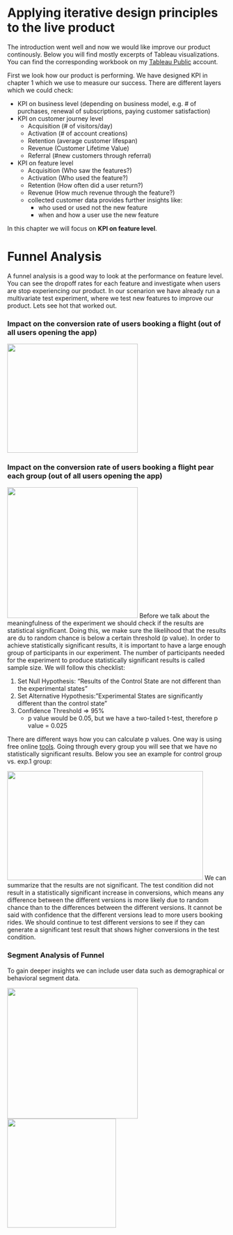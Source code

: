 # Applying iterative design principles to the live product

The introduction went well and now we would like improve our product continously. 
Below you will find mostly excerpts of Tableau visualizations. You can find the corresponding workbook on my [Tableau Public](https://public.tableau.com/views/4_iterative_design_principles/Dashboard2?:language=de-DE&publish=yes&:display_count=n&:origin=viz_share_link) account.

First we look how our product is performing. We have designed KPI in chapter 1 which we use to measure our success. There are different layers which we could check:
 - KPI on business level (depending on business model, e.g. # of purchases, renewal of subscriptions, paying customer satisfaction)
 - KPI on customer journey level 
   - Acquisition (# of visitors/day)
   - Activation (# of account creations)
   - Retention (average customer lifespan)
   - Revenue (Customer Lifetime Value)
   - Referral (#new customers through referral)
- KPI on feature level
   - Acquisition (Who saw the features?)
   - Activation (Who used the feature?)
   - Retention (How often did a user return?)
   - Revenue (How much revenue through the feature?)
   - collected customer data provides further insights like: 
     - who used or used not the new feature
     - when and how a user use the new feature
 
 <p>In this chapter we will focus on <b>KPI on feature level</b>.</p>
 
<h1>Funnel Analysis</h1>
A funnel analysis is a good way to look at the performance on feature level. You can see the dropoff rates for each feature and investigate when users are stop experiencing our product. In our scenarion we have already run a multivariate test experiment, where we test new features to improve our product. Lets see hot that worked out. 
 
<h3> Impact on the conversion rate of users booking a flight (out of all users opening the app)</h3>

<img src="https://user-images.githubusercontent.com/72414477/151531086-e550c54f-f7bf-404e-baf3-35c742e30769.PNG" width="300" height="250">

<h3> Impact on the conversion rate of users booking a flight pear each group (out of all users opening the app)</h3>

<img src="https://user-images.githubusercontent.com/72414477/151536565-dee6e375-ab89-4a3c-b40b-c7885b1e70bb.PNG" width="300" height="300">
Before we talk about the meaningfulness of the experiment we should check if the results are statistical significant. Doing this, we make sure the likelihood that the results are du to random chance is below a certain threshold (p value). In order to achieve statistically significant results, it is important to have a large enough group of participants in our experiment. The number of participants needed for the experiment to produce statistically significant results is called sample size. We will follow this checklist:

1. Set Null Hypothesis: “Results of the Control State are not different than the experimental states”
2. Set Alternative Hypothesis:”Experimental States are significantly different than the control state”
3. Confidence Threshold => 95%
   - p value would be 0.05, but we have a two-tailed t-test, therefore p value = 0.025

There are different ways how you can calculate p values. One way is using free online [tools](https://www.surveymonkey.com/mp/ab-testing-significance-calculator/).
Going through every group you will see that we have no statistically significant results. Below you see an example for control group vs. exp.1 group:

<img src="https://user-images.githubusercontent.com/72414477/151534456-8f415061-2c8f-4fb7-9c1f-e082c720b431.PNG" width="450" height="250">
We can summarize that the results are not significant. The test condition did not result in a statistically significant increase in conversions, which means any difference between the different versions is more likely due to random chance than to the differences between the different versions. It cannot be said with confidence that the different versions lead to more users booking rides. We should continue to test different versions to see if they can generate a significant test result that shows higher conversions in the test condition.

<h3> Segment Analysis of Funnel</h3>
To gain deeper insights we can include user data such as demographical or behavioral segment data. 

<img src="https://user-images.githubusercontent.com/72414477/151535921-2bf97b8f-0ab0-43b6-8df3-fa84504e3c42.PNG" width="300" height="300"><img src="https://user-images.githubusercontent.com/72414477/151535927-7b999dac-9295-4f41-80d9-b443537fd7de.PNG" width="250" height="250">



  
